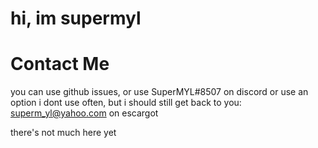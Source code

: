 # hi, im supermyl
# Contact Me
you can use github issues, or use SuperMYL#8507 on discord
or use an option i dont use often, but i should still get back to you: superm_yl@yahoo.com on escargot



there's not much here yet
